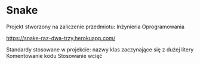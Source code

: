 # Snake
Projekt stworzony na zaliczenie przedmiotu: Inżynieria Oprogramowania

https://snake-raz-dwa-trzy.herokuapp.com/

Standardy stosowane w projekcie:
nazwy klas zaczynające się z dużej litery
Komentowanie kodu
Stosowanie wcięć
